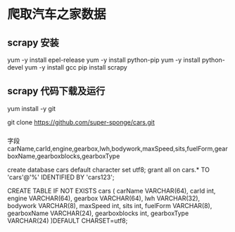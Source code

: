 爬取汽车之家数据
================

## scrapy 安装
yum -y install epel-release
yum -y install python-pip
yum -y install python-devel
yum -y install gcc
pip install scrapy

## scrapy 代码下载及运行
yum install -y git

git clone https://github.com/super-sponge/cars.git
	
###
字段
carName,carId,engine,gearbox,lwh,bodywork,maxSpeed,sits,fuelForm,gearboxName,gearboxblocks,gearboxType

create database cars default character set utf8;
grant all on cars.* TO 'cars'@'%' IDENTIFIED BY 'cars123';

CREATE TABLE IF NOT EXISTS cars (
   carName VARCHAR(64),
   carId int,
   engine VARCHAR(64),
   gearbox VARCHAR(64),
   lwh VARCHAR(32),
   bodywork VARCHAR(8),
   maxSpeed int,
   sits int,
   fuelForm VARCHAR(8),
   gearboxName VARCHAR(24),
   gearboxblocks int,
   gearboxType VARCHAR(24)
)DEFAULT CHARSET=utf8;